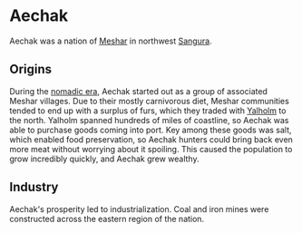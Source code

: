 # Aechak

Aechak was a nation of [Meshar](../../inhabitants/anthropoids/meshar.md) in northwest [Sangura](../../geography/continents/sangura.md).

## Origins

During the [nomadic era](../../history/eras/nomadic.md), Aechak started out as a group of associated Meshar villages. Due to their mostly carnivorous diet, Meshar communities tended to end up with a surplus of furs, which they traded with [Yalholm](yalholm.md) to the north. Yalholm spanned hundreds of miles of coastline, so Aechak was able to purchase goods coming into port. Key among these goods was salt, which enabled food preservation, so Aechak hunters could bring back even more meat without worrying about it spoiling. This caused the population to grow incredibly quickly, and Aechak grew wealthy.

## Industry

Aechak's prosperity led to industrialization. Coal and iron mines were constructed across the eastern region of the nation.
